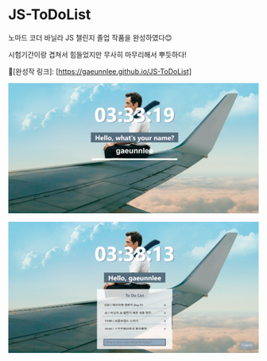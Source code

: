 # JS-ToDoList

노마드 코더 바닐라 JS 챌린지 졸업 작품을 완성하였다😊

시험기간이랑 겹쳐서 힘들었지만 무사히 마무리해서 뿌듯하다!

💙[완성작 링크]: [https://gaeunnlee.github.io/JS-ToDoList]

![result01](./result-01.png)

![result02](./result-02.png)
